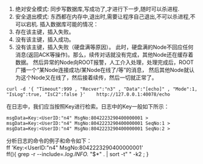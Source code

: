 1. 绝对安全模式: 同步写数据库,写成功了,才进行下一步,随时可以杀进程.
2. 安全退出模式: 东西都在内存中,退出时,需要让程序自己退出,不可以杀进程,不可以宕机.
插入数据库可能的情况：
1. 存在该主键，插入失败。
2. 没有该主键，插入成功。
3. 没有该主键，插入失败（硬盘满等原因）。
此时，硬盘满的Node不回应任何消息(返回ACK等操作)。那么，续传对话就没有完成，其他Node还在缓存着数据。
然后异常的Node向ROOT报警，人工介入处理，处理完成后，ROOT广播一个“某Node连接成功/某Node在线了/等”的消息，
然后其他Node就认为这个Node又在线了，然后接着续传，然后一切就正常了。
```
curl -d '{ "Timeout":999 , "Recver":"n3" , "Data":"[echo]" , "Mode":1, "IsLog":true, "IsC2":false }'    http://127.0.0.1:40078/echo
```
在日志中，我们应当按照Key进行检索。日志中的Key一般如下所示：
```
msgData=Key:<UserID:"n4" MsgNo:8042223290400000001 >
msgData=Key:<UserID:"n4" MsgNo:8042223290400000001 SeqNo:1 >
msgData=Key:<UserID:"n4" MsgNo:8042223290400000001 SeqNo:2 >
```
分析日志的命令的例子和命令如下：  
ff  'Key:<UserID:"n4" MsgNo:8042223290400000001'  
ff(){ grep -r --include=*.log.INFO.* "$*" . | sort -t" " -k2 ; }
